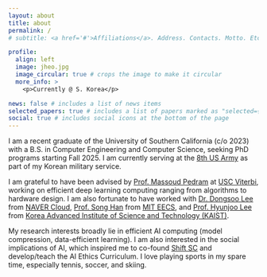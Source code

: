 ```yaml
---
layout: about
title: about
permalink: /
# subtitle: <a href='#'>Affiliations</a>. Address. Contacts. Motto. Etc.

profile:
  align: left
  image: jheo.jpg
  image_circular: true # crops the image to make it circular
  more_info: >
    <p>Currently @ S. Korea</p>

news: false # includes a list of news items
selected_papers: true # includes a list of papers marked as "selected={true}"
social: true # includes social icons at the bottom of the page
---
```


I am a recent graduate of the University of Southern California (c/o 2023) with a B.S. in Computer Engineering and Computer Science, seeking PhD programs starting Fall 2025. I am currently serving at the [8th US Army](https://www.army.mil/8tharmy) as part of my Korean military service.  

I am grateful to have been advised by [Prof. Massoud Pedram](https://mpedram.com/) at [USC Viterbi](https://viterbischool.usc.edu/), working on efficient deep learning computing ranging from algorithms to hardware design. I am also fortunate to have worked with [Dr. Dongsoo Lee](https://scholar.google.com/citations?user=ALiieEkAAAAJ&hl=en) from [NAVER Cloud](https://www.ncloud.com/), [Prof. Song Han](https://hanlab.mit.edu/songhan) from [MIT EECS](https://www.eecs.mit.edu/), and [Prof. Hyunjoo Lee](https://ee.kaist.ac.kr/en/professor/12365/) from [Korea Advanced Institute of Science and Technology (KAIST)](https://ee.kaist.ac.kr/en/). 

My research interests broadly lie in efficient AI computing (model compression, data-efficient learning). I am also interested in the social implications of AI, which inspired me to co-found [Shift SC](https://www.shiftsc.org/) and develop/teach the AI Ethics Curriculum. I love playing sports in my spare time, especially tennis, soccer, and skiing. 
